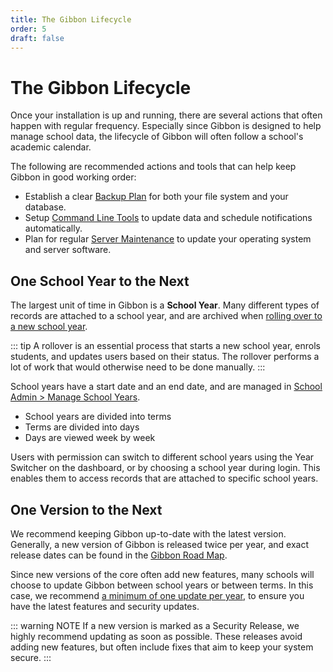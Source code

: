 ```yaml
---
title: The Gibbon Lifecycle
order: 5
draft: false
---
```

# The Gibbon Lifecycle

Once your installation is up and running, there are several actions that often happen with regular frequency. Especially since Gibbon is designed to help manage school data, the lifecycle of Gibbon will often follow a school's academic calendar.

The following are recommended actions and tools that can help keep Gibbon in good working order:
- Establish a clear [Backup Plan](<backing-up-your-system.md>) for both your file system and your database.
- Setup [Command Line Tools](<command-line-tools.md>) to update data and schedule notifications automatically.
- Plan for regular [Server Maintenance](<server-maintenance.md>) to update your operating system and server software.

## One School Year to the Next

The largest unit of time in Gibbon is a **School Year**. Many different types of records are attached to a school year, and are archived when [rolling over to a new school year](<../modules/admin/rollover.md>). 

::: tip
A rollover is an essential process that starts a new school year, enrols students, and updates users based on their status. The rollover performs a lot of work that would otherwise need to be done manually.
:::

School years have a start date and an end date, and are managed in <u>School Admin > Manage School Years</u>.
- School years are divided into terms
- Terms are divided into days
- Days are viewed week by week

Users with permission can switch to different school years using the Year Switcher on the dashboard, or by choosing a school year during login. This enables them to access records that are attached to specific school years.
## One Version to the Next

We recommend keeping Gibbon up-to-date with the latest version. Generally, a new version of Gibbon is released twice per year, and exact release dates can be found in the [Gibbon Road Map](<../development/gibbon-road-map.md>). 

Since new versions of the core often add new features, many schools will choose to update Gibbon between school years or between terms. In this case, we recommend <u>a minimum of one update per year</u>, to ensure you have the latest features and security updates.

::: warning NOTE
If a new version is marked as a Security Release, we highly recommend updating as soon as possible. These releases avoid adding new features, but often include fixes that aim to keep your system secure.
:::
